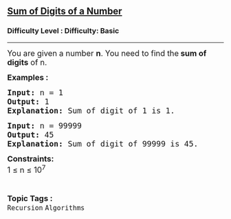 <h2><a href="https://www.geeksforgeeks.org/problems/sum-of-digits-of-a-number/1">Sum of Digits of a Number</a></h2><h3>Difficulty Level : Difficulty: Basic</h3><hr><div class="problems_problem_content__Xm_eO"><p><span style="font-size: 18px;">You are given a number <strong>n</strong>. You need to find the<strong> sum of digits</strong> of n.</span></p>
<p><span style="font-size: 18px;"><strong>Examples :</strong></span></p>
<pre><span style="font-size: 18px;"><strong>Input: </strong>n = 1
<strong>Output: </strong>1
<strong>Explanation: </strong>Sum of digit of 1 is 1.</span></pre>
<pre><span style="font-size: 18px;"><strong>Input: </strong>n = 99999
<strong>Output: </strong>45
<strong>Explanation: </strong>Sum of digit of 99999 is 45.</span></pre>
<p><strong><span style="font-size: 18px;">Constraints: </span></strong><br><span style="font-size: 18px;">1 ≤ n ≤ 10<sup>7</sup></span></p></div><br><p><span style=font-size:18px><strong>Topic Tags : </strong><br><code>Recursion</code>&nbsp;<code>Algorithms</code>&nbsp;